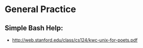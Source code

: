 # General Practice

## Simple Bash Help:
* http://web.stanford.edu/class/cs124/kwc-unix-for-poets.pdf

